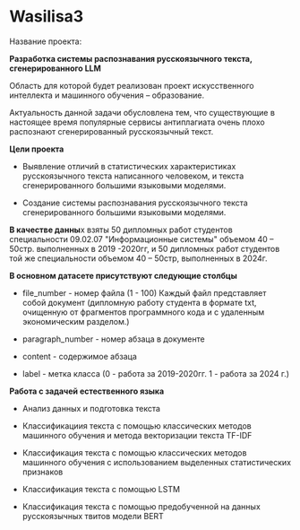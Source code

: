 # Wasilisa3

Название проекта:

**Разработка системы распознавания русскоязычного текста, сгенерированного LLM**

Область для которой будет реализован проект искусственного интеллекта и машинного обучения – образование.

Актуальность данной задачи обусловлена тем, что существующие в настоящее время популярные сервисы антиплагиата очень плохо распознают сгенерированный русскоязычный текст.

**Цели проекта**

- Выявление отличий в статистических характеристиках русскоязычного текста написанного человеком, и текста сгенерированного большими языковыми моделями.

- Создание системы распознавания русскоязычного текста сгенерированного большими языковыми моделями.

**В качестве данны**х взяты 50 дипломных работ студентов специальности 09.02.07 "Информационные системы" объемом 40 – 50стр. выполненных в 2019 -2020гг,
и 50 дипломных работ студентов той же специальности объемом 40 – 50стр, выполненных в 2024г.

**В основном датасете присутствуют следующие столбцы**

- file_number - номер файла (1 - 100) 
Каждый файл представляет собой документ (дипломную работу студента в формате txt, очищенную от фрагментов программного кода и с удаленным экономическим разделом.)

- paragraph_number - номер абзаца в документе

- content - содержимое абзаца

- label - метка класса (0 - работа за 2019-2020гг. 1 - работа за 2024 г.)

**Работа с задачей естественного языка**

- Анализ данных и подготовка текста

- Классификациия текста с помощью классических методов машинного обучения и метода векторизации текста TF-IDF

- Классификация текста с помощью классических методов машинного обучения с использованием выделенных статистических признаков

- Классификация текста с помощью LSTM

- Классификация текста с помощью предобученной на данных русскоязычных твитов модели BERT
